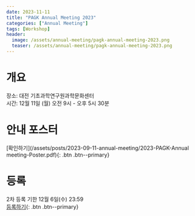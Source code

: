 ```yaml
---
date: 2023-11-11
title: "PAGK Annual Meeting 2023"
categories: ["Annual Meeting"]
tags: [Workshop]
header:
  image: /assets/annual-meeting/pagk-annual-meeting-2023.png
  teaser: /assets/annual-meeting/pagk-annual-meeting-2023.png
---
```


# 개요

장소: 대전 기초과학연구원과학문화센터\
시간: 12월 11일 (월) 오전 9시 \- 오후 5시 30분

# 안내 포스터
[확인하기](/assets/posts/2023-09-11-annual-meeting/2023-PAGK-Annual meeting-Poster.pdf){: .btn .btn--primary}

# 등록
2차 등록 기한 12월 6일(수) 23:59 \
[등록하기](https://docs.google.com/forms/d/e/1FAIpQLSdT2TNjIW7iG-ofhVx7MVUJNoVnb4Lf0Xpy59DV5hrRCkRYoA/viewform){: .btn .btn--primary}

